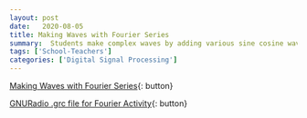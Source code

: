 ```yaml
---
layout: post
date:   2020-08-05
title: Making Waves with Fourier Series
summary:  Students make complex waves by adding various sine cosine waves
tags: ['School-Teachers']
categories: ['Digital Signal Processing'] 
---
```


[Making Waves with Fourier Series](https://docs.google.com/document/d/15jXZiNi-5c7DPsuN7TeNhTUL93faWo4_k8ZufcIDNSY/edit?usp=sharing/dotcom){: button}

[GNURadio .grc file for Fourier Activity](/dspira-lessons/images/Fourier_Series_Wave_Explorer.grc){: button}
